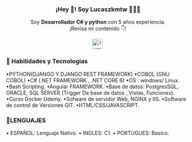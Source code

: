 <p align="center" width="300">
   
   <h3 align="center">¡Hey 👋! Soy Lucaszkmtw 👨🏻‍💻</h3>
</p>

<p align="center">Soy <strong>Desarrollador C# y python</strong> con 5 años experiencia.<br />¡Revisa mi contenido 👇!</p>
<p align="center">
   <a href="https://www.linkedin.com/in/lucas-noirat-33ba45184/" target="blank" style='margin-right:4px'>
    <img align="center" src="https://cdn.jsdelivr.net/npm/simple-icons@3.0.1/icons/linkedin.svg" alt="lucaszkmtw" height="28px" width="28px" />
  </a>

</p>

### 👋 Habilidades y Tecnologias


•PYTHON(DJANGO Y DJANGO REST
FRAMEWORK)
•COBOL (GNU COBOL)
•C# (.NET FRAMEWORK , .NET CORE
6)
•OS : windows/ Linux.
•Bash Scripting.
•Angular FRAMEWORK.
•Base de datos: PostgresSQL,
ORACLE, SQL SERVER (Trigger De
base de datos , Vistas, Funciones).
•Curso Docker Udemy.
•Sofware de servidor Web, NGINX y
IIS.
•Software de control de Versiones
GIT.
•HTML/CSS/JAVASCRIPT.

### 👋LENGUAJES

• ESPAÑOL: Lenguaje Nativo.
• INGLES: C1. 
• PORTUGUES: Basico.
